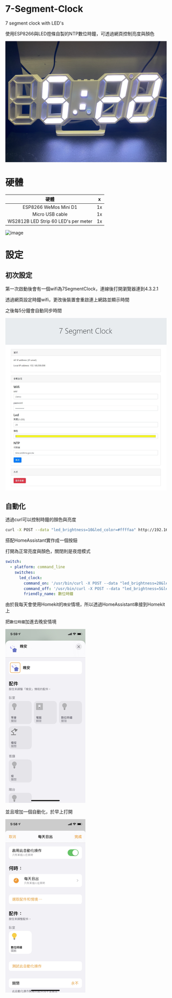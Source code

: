 # 7-Segment-Clock
7 segment clock with LED's

使用ESP8266與LED燈條自製的NTP數位時鐘，可透過網頁控制亮度與顏色

![image](https://github.com/iml885203/7-Segment-Clock/blob/master/Screenshot/demo.jpg?raw=true)

# 硬體

|硬體|x|
|:-:|:-:|
|ESP8266 WeMos Mini D1|1x|
|Micro USB cable|1x|
|WS2812B LED Strip 60 LED's per meter	|1x|

![image](https://github.com/iml885203/7-Segment-Clock/blob/master/Screenshot/hardware.jpg?raw=true)

# 設定

## 初次設定
第一次啟動後會有一個wifi為7SegmentClock，連線後打開瀏覽器連到4.3.2.1

透過網頁設定時鐘wifi，更改後裝置會重啟連上網路並顯示時間

之後每5分鐘會自動同步時間

![image](https://github.com/iml885203/7-Segment-Clock/blob/master/Screenshot/web.jpg?raw=true)

## 自動化
透過curl可以控制時鐘的顏色與亮度

```bash
curl -X POST --data "led_brightness=10&led_color=#ffffaa" http://192.168.0.0/setting
```

搭配HomeAssistant實作成一個按鈕

打開為正常亮度與顏色，關閉則是夜燈模式

```yaml
switch:
  - platform: command_line
    switches:
      led_clock:
        command_on: '/usr/bin/curl -X POST --data "led_brightness=20&led_color=#ffffaa" http://192.168.0.0/setting'
        command_off: '/usr/bin/curl -X POST --data "led_brightness=5&led_color=#ffff1e" http://192.168.0.0/setting'
        friendly_name: 數位時鐘
```

由於我每天會使用Homekit的`晚安`情境，所以透過HomeAssistant串接到Homekit上

把`數位時鐘`加進去晚安情境

<img src="https://github.com/iml885203/7-Segment-Clock/blob/master/Screenshot/homekit1.jpg?raw=true" width="250px">

並且增加一個自動化，於早上打開

<img src="https://github.com/iml885203/7-Segment-Clock/blob/master/Screenshot/homekit2.jpg?raw=true" width="250px">